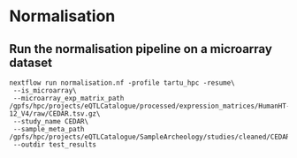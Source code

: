 # Normalisation

## Run the normalisation pipeline on a microarray dataset

```
nextflow run normalisation.nf -profile tartu_hpc -resume\
 --is_microarray\
 --microarray_exp_matrix_path /gpfs/hpc/projects/eQTLCatalogue/processed/expression_matrices/HumanHT-12_V4/raw/CEDAR.tsv.gz\
 --study_name CEDAR\
 --sample_meta_path /gpfs/hpc/projects/eQTLCatalogue/SampleArcheology/studies/cleaned/CEDAR.tsv\
 --outdir test_results
 ```
